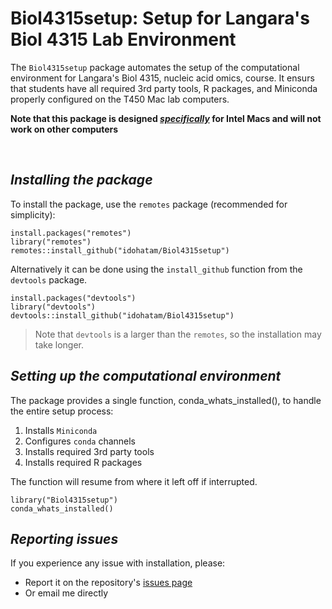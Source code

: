 # **Biol4315setup: Setup for Langara's Biol 4315 Lab Environment**

The `Biol4315setup` package automates the setup of the computational environment for Langara's Biol 4315, nucleic acid omics, course.
It ensurs that students have all required 3rd party tools, R packages, and Miniconda properly configured on the T450 Mac lab computers. 

**Note that this package is designed <u>_specifically_</u> for Intel Macs and will not work on other computers**


<br>

## **_Installing the package_**

To install the package, use the `remotes` package (recommended for simplicity):

```
install.packages("remotes")
library("remotes")
remotes::install_github("idohatam/Biol4315setup")

```

Alternatively it can be done using the `install_github` function from the `devtools` package.

```
install.packages("devtools")
library("devtools")
devtools::install_github("idohatam/Biol4315setup")

```
>Note that `devtools` is a larger than the `remotes`, so the installation may take longer.

## **_Setting up the computational environment_**

The package provides a single function, conda_whats_installed(), to handle the entire setup process:

1. Installs `Miniconda`
2. Configures `conda` channels
3. Installs required 3rd party tools
4. Installs required R packages

The function will resume from where it left off if interrupted.

```
library("Biol4315setup")
conda_whats_installed()

```

## **_Reporting issues_**

If you experience any issue with installation, please: 
- Report it on the repository's [issues page](https://github.com/idohatam/Biol4315setup/issues)  
- Or email me directly 
